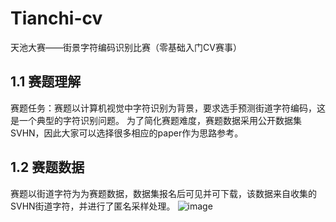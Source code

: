 # Tianchi-cv
天池大赛——街景字符编码识别比赛（零基础入门CV赛事）
## 1.1 赛题理解
赛题任务：赛题以计算机视觉中字符识别为背景，要求选手预测街道字符编码，这是一个典型的字符识别问题。
为了简化赛题难度，赛题数据采用公开数据集SVHN，因此大家可以选择很多相应的paper作为思路参考。
## 1.2 赛题数据
赛题以街道字符为为赛题数据，数据集报名后可见并可下载，该数据来自收集的SVHN街道字符，并进行了匿名采样处理。
![image](http://github.com/https://github.com/hstpwrc/Tianchi-/dataimage.jpg)
